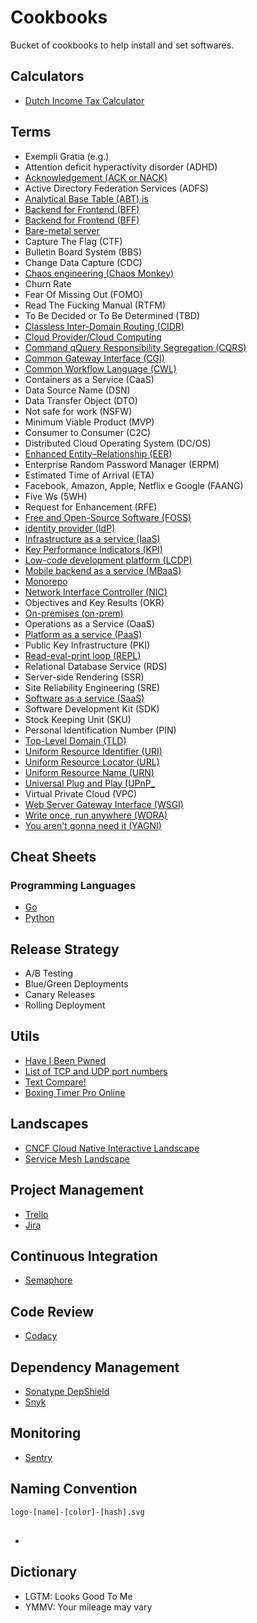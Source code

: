 # Cookbooks

<!--
1. https://www.linkedin.com/learning/learning-javascript-debugging-2/welcome
2. https://www.linkedin.com/learning/software-design-from-requirements-to-release/going-from-requirements-to-release
3. https://www.linkedin.com/learning/programming-foundations-beyond-the-fundamentals/broadening-your-knowledge-of-programming-fundamentals

https://www.linkedin.com/learning/web-components-and-modularization-practical-approaches/components-for-the-web


##

Tenho obsessão por estudar, sou curioso
Me preocupo em começar algo bem, acredito nas boas decisões e boas praticas, fazem parte da fundação
Concluir é o objetivo,
-->

Bucket of cookbooks to help install and set softwares.

## Calculators

- [Dutch Income Tax Calculator](https://thetax.nl/)

## Terms

- Exempli Gratia (e.g.)
- Attention deficit hyperactivity disorder (ADHD)
- [Acknowledgement (ACK or NACK)](https://en.wikipedia.org/wiki/Acknowledgement_(data_networks))
- Active Directory Federation Services (ADFS)
- [Analytical Base Table (ABT) is](https://en.wikipedia.org/wiki/Analytical_base_table)
- [Backend for Frontend (BFF)](https://samnewman.io/patterns/architectural/bff/)
- [Backend for Frontend (BFF)](https://samnewman.io/patterns/architectural/bff/)
- [Bare-metal server](https://en.wikipedia.org/wiki/Bare-metal_server)
- Capture The Flag (CTF)
- Bulletin Board System (BBS)
- Change Data Capture (CDC)
- [Chaos engineering (Chaos Monkey)](https://en.wikipedia.org/wiki/Chaos_engineering)
- Churn Rate
- Fear Of Missing Out (FOMO)
- Read The Fucking Manual (RTFM)
- To Be Decided or To Be Determined (TBD)
- [Classless Inter-Domain Routing (CIDR)](https://en.wikipedia.org/wiki/Classless_Inter-Domain_Routing)
- [Cloud Provider/Cloud Computing](https://en.wikipedia.org/wiki/Cloud_computing)
- [Command qQuery Responsibility Segregation (CQRS)](https://en.wikipedia.org/wiki/Command%E2%80%93query_separation#Command_query_responsibility_segregation)
- [Common Gateway Interface (CGI)](https://en.wikipedia.org/wiki/Common_Gateway_Interface)
- [Common Workflow Language (CWL)](https://www.commonwl.org/)
- Containers as a Service (CaaS)
- Data Source Name (DSN)
- Data Transfer Object (DTO)
- Not safe for work (NSFW)
- Minimum Viable Product (MVP)
- Consumer to Consumer (C2C)
- Distributed Cloud Operating System (DC/OS)
- [Enhanced Entity–Relationship (EER)](https://en.wikipedia.org/wiki/Enhanced_entity%E2%80%93relationship_model)
- Enterprise Random Password Manager (ERPM)
- Estimated Time of Arrival (ETA)
- Facebook, Amazon, Apple, Netflix e Google (FAANG)
- Five Ws (5WH)
- Request for Enhancement (RFE)
- [Free and Open-Source Software (FOSS)](https://en.wikipedia.org/wiki/Free_and_open-source_software)
- [identity provider (IdP)](https://en.wikipedia.org/wiki/Identity_provider)
- [Infrastructure as a service (IaaS)](https://en.wikipedia.org/wiki/Infrastructure_as_a_service)
- [Key Performance Indicators (KPI)](https://en.wikipedia.org/wiki/Performance_indicator)
- [Low-code development platform (LCDP)](https://en.wikipedia.org/wiki/Low-code_development_platform)
- [Mobile backend as a service (MBaaS)](https://en.wikipedia.org/wiki/Mobile_backend_as_a_service)
- [Monorepo](https://en.wikipedia.org/wiki/Monorepo)
- [Network Interface Controller (NIC)](https://en.wikipedia.org/wiki/Network_interface_controller)
- Objectives and Key Results (OKR)
- [On-premises (on-prem)](https://en.wikipedia.org/wiki/On-premises_software)
- Operations as a Service (OaaS)
- [Platform as a service (PaaS)](https://en.wikipedia.org/wiki/Platform_as_a_service)
- Public Key Infrastructure (PKI)
- [Read-eval-print loop (REPL)](https://en.wikipedia.org/wiki/Read-eval-print_loop)
- Relational Database Service (RDS)
- Server-side Rendering (SSR)
- Site Reliability Engineering (SRE)
- [Software as a service (SaaS)](https://en.wikipedia.org/wiki/Software_as_a_service)
- Software Development Kit (SDK)
- Stock Keeping Unit (SKU)
- Personal Identification Number (PIN)
- [Top-Level Domain (TLD)](https://en.wikipedia.org/wiki/Top-level_domain)
- [Uniform Resource Identifier (URI)](https://en.wikipedia.org/wiki/Uniform_resource_identifier)
- [Uniform Resource Locator (URL)](https://en.wikipedia.org/wiki/Uniform_resource_locator)
- [Uniform Resource Name (URN)](https://en.wikipedia.org/wiki/Uniform_resource_name)
- [Universal Plug and Play (UPnP_](https://en.wikipedia.org/wiki/Universal_Plug_and_Play)
- Virtual Private Cloud (VPC)
- [Web Server Gateway Interface (WSGI)](https://en.wikipedia.org/wiki/Web_Server_Gateway_Interface)
- [Write once, run anywhere (WORA)](https://en.wikipedia.org/wiki/Write_once,_run_anywhere)
- [You aren't gonna need it (YAGNI)](https://en.wikipedia.org/wiki/You_aren%27t_gonna_need_it)

## Cheat Sheets

### Programming Languages

- [Go](https://github.com/a8m/go-lang-cheat-sheet)
- [Python](https://github.com/gto76/python-cheatsheet)

## Release Strategy

- A/B Testing
- Blue/Green Deployments
- Canary Releases
- Rolling Deployment

## Utils

- [Have I Been Pwned](https://haveibeenpwned.com/)
- [List of TCP and UDP port numbers](https://en.wikipedia.org/wiki/List_of_TCP_and_UDP_port_numbers)
- [Text Compare!](https://text-compare.com/)
- [Boxing Timer Pro Online](http://www.onlineboxingtimer.com/)

## Landscapes

- [CNCF Cloud Native Interactive Landscape](https://landscape.cncf.io/)
- [Service Mesh Landscape](https://layer5.io/landscape/)

## Project Management

- [Trello](https://trello.com)
- [Jira](https://atlassian.com/software/jira)

## Continuous Integration

- [Semaphore](https://semaphoreci.com/)

## Code Review

- [Codacy](https://www.codacy.com/)

## Dependency Management

- [Sonatype DepShield](https://community.sonatype.com/c/depshield)
- [Snyk](https://snyk.io/)

## Monitoring

- [Sentry](https://sentry.io)

## Naming Convention

```txt
logo-[name]-[color]-[hash].svg
```

##

- [](https://github.com/manuelbieh/react-ssr-setup)

## Dictionary

- LGTM: Looks Good To Me
- YMMV: Your mileage may vary
